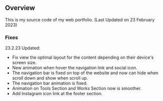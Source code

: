 ## Overview

This is my source code of my web portfolio. (Last Updated on 23 February 2023)

### Fixes

23.2.23 Updated:

- Fix view the optimal layout for the content depending on their device's screen size.
- New animation when hover the navigation link and social icon.
- The navigation bar is fixed on top of the website and now can hide when scroll down and show when scroll up.
- The navigation bar animation is fixed.
- Animation on Tools Section and Works Section now is smoother.
- Add Instagram icon link at the footer section.
